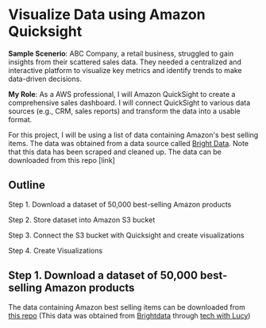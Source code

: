 
# Visualize Data using Amazon Quicksight

**Sample Scenerio**: ABC Company, a retail business, struggled to gain insights from their scattered sales data. They needed a centralized and interactive platform to visualize key metrics and identify trends to make data-driven decisions.

**My Role**: As a AWS professional, I will Amazon QuickSight to create a comprehensive sales dashboard. I will connect QuickSight to various data sources (e.g., CRM, sales reports) and transform the data into a usable format.


For this project, I will be using a list of data containing Amazon's best selling items.
The data was obtained from a data source called [Bright Data](https://brightdata.com/). Note that this data has been scraped and cleaned up. The data can be downloaded from this repo [link]



## Outline

Step 1. Download a dataset of 50,000 best-selling Amazon products

Step 2. Store dataset into Amazon S3 bucket


Step 3. Connect the S3 bucket with Quicksight and create visualizations

Step 4. Create Visualizations


## Step 1. Download a dataset of 50,000 best-selling Amazon products 
The data containing Amazon best selling items can be downloaded from [this repo](link) (This data was obtained from [Brightdata](https://brightdata.com/) through [tech with Lucy](https://github.com/techwithlucy/youtube/tree/main/2-s3-quicksight))

&nbsp;

## Step 2. Store dataset into Amazon S3 bucket  
1. On the AWS console we will create an S3 bucket with the following details:

**Bucket name**: best-seller-1234789 (you may use any name you wish. Bucket names must be globally unique)

Keep the rest of the default and click **Create Bucket**

&nbsp;

2. Upload the CSV files to the bucket

3. We will make changes  to the manifest.json file. We will replace the `BUCKET-NAME`  with the name of the bucket we created save the file. Then upload the manifest.json file.
Click on the uploaded manifest.json file and **copy S3 URL**. Save the copied text on a text editor in your device for later use.

&nbsp;

##  Step 3. Connect the S3 bucket with QuickSight and create visualizations

1. Navigate to QuickSight console by searching in the services section. If you have not used QuickSight before, you will be required to sign up. Sign up and start with a free trial (Plan to cancel the subscription before 30days to avoid surprise charges)
2. Follow the prompts to Create your QuickSight account.
3. Navigate to the **Allow access and auto discovery for these resources** section, Click **Select S3 buckets**
4. We will follow the prompts to connect our newly created bucket to QuickSight. 
5. Give it some time for the QuickSight account to be created.
6. Click **Go to Amazon QuickSight**. Next Click **Datasets**, then click **New Datasets**, then click **S3**

We will name it **Amazon-best-seller-data**
We will paste  the manifest.json s3 URL under the **Upload a manifest file**

Then click **connect**;
Then click **visualize**


7. In the next dialogue box, click the **Interactive sheet** option (Allow a few minutes for the download to complete)

&nbsp;

## Step 4. Create Visualizations

Once the upload is complete, we can create visualizations for the following headings:
* availability
* brand
* price etc.

We can sort based on :
* **Most popular brands to the least popular brands**
* **Make comparisons between brands**

* **Compare the prices of different best-selling products**

* **Identify which sellers have the most best-selling products**

See below the images of the visualizations I created based on the queries.

[IMAGES]

## Conclusion

We have been able to create visualizations from large datasets uploaded to an S3 bucket.
